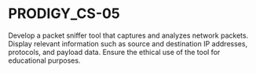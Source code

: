 # PRODIGY_CS-05
Develop a packet sniffer tool that captures and analyzes network packets. Display relevant information such as source and destination IP addresses, protocols, and payload data. Ensure the ethical use of the tool for educational purposes.
